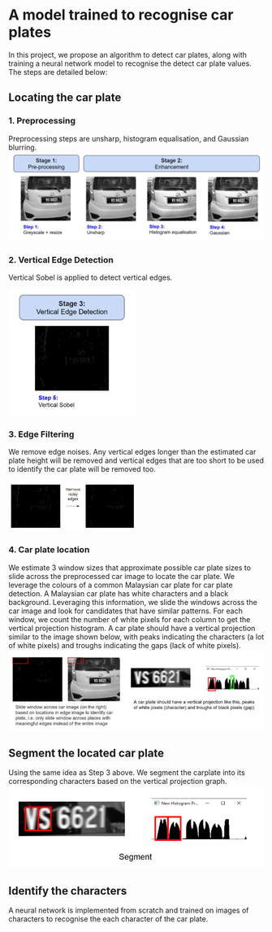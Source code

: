 # A model trained to recognise car plates
In this project, we propose an algorithm to detect car plates, along with training a neural network model to recognise the detect car plate values. The steps are detailed below: 

## Locating the car plate 
### 1. Preprocessing 
Preprocessing steps are unsharp, histogram equalisation, and Gaussian blurring. 
![alt text](images/preprocess.png)

### 2. Vertical Edge Detection
Vertical Sobel is applied to detect vertical edges. 

<img src="images/vertical_sobel.png" alt="Alt Text" style="width:50%; height:auto;">

### 3. Edge Filtering
We remove edge noises. Any vertical edges longer than the estimated car plate height will be removed and vertical edges that are too short to be used to identify the car plate will be removed too.

<img src="images/remove_edges.png" alt="Alt Text" style="width:50%; height:auto;">

### 4. Car plate location
We estimate 3 window sizes that approximate possible car plate sizes to slide across the preprocessed car image to locate the car plate. We leverage the colours of a common Malaysian car plate for car plate detection. A Malaysian car plate has white characters and a black background. Leveraging this information, we slide the windows across the car image and look for candidates that have similar patterns. For each window, we count the number of white pixels for each column to get the vertical projection histogram. A car plate should have a vertical projection similar to the image shown below, with peaks indicating the characters (a lot of white pixels) and troughs indicating the gaps (lack of white pixels). 
![alt text](images/car_plate_location.png)

## Segment the located car plate 
Using the same idea as Step 3 above. We segment the carplate into its corresponding characters based on the vertical projection graph. 
![alt text](images/segmentation.png)

## Identify the characters
A neural network is implemented from scratch and trained on images of characters to recognise the each character of the car plate. 
